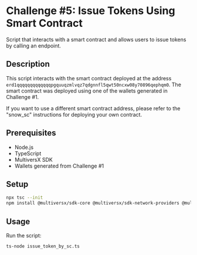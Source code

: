 # Challenge #5: Issue Tokens Using Smart Contract

Script that interacts with a smart contract and allows users to issue tokens by calling an endpoint.

## Description

This script interacts with the smart contract deployed at the address `erd1qqqqqqqqqqqqqpgquuqzmlvqz7qdgnnfl5qwt50ncxw08y70896qephqm0`. The smart contract was deployed using one of the wallets generated in Challenge #1. 

If you want to use a different smart contract address, please refer to the "snow_sc" instructions for deploying your own contract.

## Prerequisites

- Node.js
- TypeScript
- MultiversX SDK
- Wallets generated from Challenge #1

## Setup

```bash
npx tsc --init
npm install @multiversx/sdk-core @multiversx/sdk-network-providers @multiversx/sdk-wallet
```

## Usage

Run the script:
```bash
ts-node issue_token_by_sc.ts